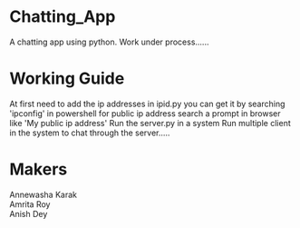 # Chatting_App
A chatting app using python. Work under process......

# Working Guide
At first need to add the ip addresses in ipid.py you can get it by searching 'ipconfig' in powershell for public ip address search a prompt in browser like 'My public ip address' Run the server.py in a system Run multiple client in the system to chat through the server.....

# Makers
Annewasha Karak <br/>
Amrita Roy <br/>
Anish Dey <br/>
